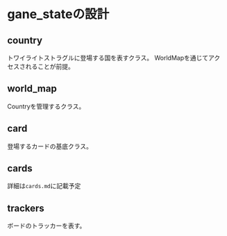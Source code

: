 # gane_stateの設計
## country
トワイライトストラグルに登場する国を表すクラス。
WorldMapを通じてアクセスされることが前提。

## world_map
Countryを管理するクラス。

## card
登場するカードの基底クラス。

## cards
詳細は`cards.md`に記載予定

## trackers
ボードのトラッカーを表す。
